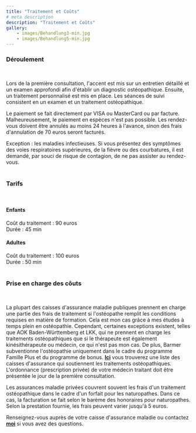 ```yaml
---
title: "Traitement et Coûts"
# meta description
description: "Traitement et Coûts"
gallery: 
    - images/Behandlung3-min.jpg
    - images/Behandlung5-min.jpg
---  
```


### Déroulement
<br>

Lors de la première consultation, l'accent est mis sur un entretien détaillé et un examen approfondi afin d'établir un diagnostic ostéopathique. Ensuite, un traitement personnalisé est mis en place.
Les séances de suivi consistent en un examen et un traitement ostéopathique.

Le paiement se fait directement par VISA ou MasterCard ou par facture. Malheureusement, le paiement en espèces n'est pas possible.
Les rendez-vous doivent être annulés au moins 24 heures à l'avance, sinon des frais d'annulation de 70 euros seront facturés.

Exception : les maladies infectieuses. Si vous présentez des symptômes des voies respiratoires supérieures, de la fièvre ou des courbatures, il est demandé, par souci de risque de contagion, de ne pas assister au rendez-vous.
<br>
<br>

### Tarifs
<br>

#### Enfants <br>
Coût du traitement : 90 euros <br>
Durée : 45 min
<br>

#### Adultes <br>
Coût du traitement : 100 euros <br>
Durée : 50 min <br>
<br>

### Prise en charge des côuts
<br>

La plupart des caisses d'assurance maladie publiques prennent en charge une partie des frais de traitement si l'ostéopathe remplit les conditions requises en matière de formation. Cela est mon cas grâce à mes études à temps plein en ostéopathie. Cependant, certaines exceptions existent, telles que AOK Baden-Württemberg et LKK, qui ne prennent en charge les traitements ostéopathiques que si le thérapeute est également kinésithérapeute ou médecin, ce qui n'est pas mon cas. De plus, Barmer subventionne l'ostéopathie uniquement dans le cadre du programme Famille Plus et du programme de bonus. **[Ici](https://www.krankenkassen.de/gesetzliche-krankenkassen/leistungen-gesetzliche-krankenkassen/alternative-heilmethoden/osteopathie)** vous trouverez une liste des caisses d'assurance qui soutiennent les traitements ostéopathiques. L'ordonnance (prescription privée) de votre médecin traitant doit être présentée le jour de la première consultation.

Les assurances maladie privées couvrent souvent les frais d'un traitement ostéopathique dans le cadre d'un forfait pour les naturopathes. Dans ce cas, la facturation se fait selon le barème des honoraires pour naturopathes. Selon la prestation fournie, les frais peuvent varier jusqu'à 5 euros.

Renseignez-vous auprès de votre caisse d'assurance maladie ou contactez **[moi](https://www.osteopathiekammhoff.de/kontakt/ "Contact")** si vous avez des questions.
